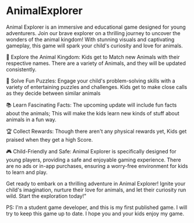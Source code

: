 # AnimalExplorer
Animal Explorer is an immersive and educational game designed for young adventurers. Join our brave explorer on a thrilling journey to uncover the wonders of the animal kingdom! With stunning visuals and captivating gameplay, this game will spark your child's curiosity and love for animals.

🐾 Explore the Animal Kingdom:
Kids get to Match new Animals with their respective names. There are a variety of Animals, and they will be updated consistently.

🧩 Solve Fun Puzzles:
Engage your child's problem-solving skills with a variety of entertaining puzzles and challenges. Kids get to make close calls as they decide between similar animals

📚 Learn Fascinating Facts:
The upcoming update will include fun facts about the animals; This will make the kids learn new kinds of stuff about animals in a fun way.

🏆 Collect Rewards:
Though there aren't any physical rewards yet, Kids get praised when they get a high Score.

🎮 Child-Friendly and Safe:
Animal Explorer is specifically designed for young players, providing a safe and enjoyable gaming experience. There are no ads or in-app purchases, ensuring a worry-free environment for kids to learn and play.

Get ready to embark on a thrilling adventure in Animal Explorer! Ignite your child's imagination, nurture their love for animals, and let their curiosity run wild. Start the exploration today!"

PS: I'm a student game developer, and this is my first published game. I will try to keep this game up to date. I hope you and your kids enjoy my game.

